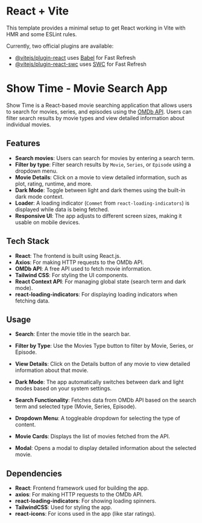 # React + Vite

This template provides a minimal setup to get React working in Vite with HMR and some ESLint rules.

Currently, two official plugins are available:

- [@vitejs/plugin-react](https://github.com/vitejs/vite-plugin-react/blob/main/packages/plugin-react/README.md) uses [Babel](https://babeljs.io/) for Fast Refresh
- [@vitejs/plugin-react-swc](https://github.com/vitejs/vite-plugin-react-swc) uses [SWC](https://swc.rs/) for Fast Refresh


# Show Time - Movie Search App

Show Time is a React-based movie searching application that allows users to search for movies, series, and episodes using the [OMDb API](http://www.omdbapi.com/). Users can filter search results by movie types and view detailed information about individual movies.

## Features

- **Search movies**: Users can search for movies by entering a search term.
- **Filter by type**: Filter search results by `Movie`, `Series`, or `Episode` using a dropdown menu.
- **Movie Details**: Click on a movie to view detailed information, such as plot, rating, runtime, and more.
- **Dark Mode**: Toggle between light and dark themes using the built-in dark mode context.
- **Loader**: A loading indicator (`Commet` from `react-loading-indicators`) is displayed while data is being fetched.
- **Responsive UI**: The app adjusts to different screen sizes, making it usable on mobile devices.

## Tech Stack

- **React**: The frontend is built using React.js.
- **Axios**: For making HTTP requests to the OMDb API.
- **OMDb API**: A free API used to fetch movie information.
- **Tailwind CSS**: For styling the UI components.
- **React Context API**: For managing global state (search term and dark mode).
- **react-loading-indicators**: For displaying loading indicators when fetching data.

## Usage

- **Search**: Enter the movie title in the search bar.
- **Filter by Type**: Use the Movies Type button to filter by Movie, Series, or Episode.
- **View Details**: Click on the Details button of any movie to view detailed information about that movie.
- **Dark Mode**: The app automatically switches between dark and light modes based on your system settings.

- **Search Functionality**: Fetches data from OMDb API based on the search term and selected type (Movie, Series, Episode).
- **Dropdown Menu**: A toggleable dropdown for selecting the type of content.
- **Movie Cards**: Displays the list of movies fetched from the API.
- **Modal**: Opens a modal to display detailed information about the selected movie.

## Dependencies

- **React**: Frontend framework used for building the app.
- **axios**: For making HTTP requests to the OMDb API.
- **react-loading-indicators**: For showing loading spinners.
- **TailwindCSS**: Used for styling the app.
- **react-icons**: For icons used in the app (like star ratings).